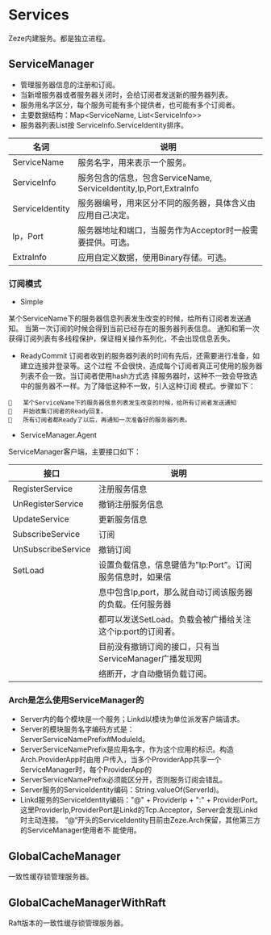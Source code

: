 # Services

Zeze内建服务。都是独立进程。

## ServiceManager

* 管理服务器信息的注册和订阅。
* 当新增服务器或者服务器关闭时，会给订阅者发送新的服务器列表。
* 服务用名字区分，每个服务可能有多个提供者，也可能有多个订阅者。
* 主要数据结构：Map&lt;ServiceName, List&lt;ServiceInfo&gt;&gt;
* 服务器列表List按 ServiceInfo.ServiceIdentity排序。

| 名词              | 说明                                                       |
|-----------------|----------------------------------------------------------|
| ServiceName     | 服务名字，用来表示一个服务。                                           |
| ServiceInfo     | 服务包含的信息，包含ServiceName, ServiceIdentity,Ip,Port,ExtraInfo |
| ServiceIdentity | 服务器编号，用来区分不同的服务器，具体含义由应用自己决定。                            |
| Ip，Port         | 服务器地址和端口，当服务作为Acceptor时一般需要提供。可选。                        |
| ExtraInfo       | 应用自定义数据，使用Binary存储。可选。                                   |

### 订阅模式
* Simple

某个ServiceName下的服务器信息列表发生改变的时候，给所有订阅者发送通知。
当第一次订阅的时候会得到当前已经存在的服务器列表信息。
通知和第一次获得订阅列表有多线程保护，保证相关操作系列化，不会出现信息丢失。

* ReadyCommit
订阅者收到的服务器列表的时间有先后，还需要进行准备，如建立连接并登录等。这个过程
不会很快，造成每个订阅者真正可使用的服务器列表不会一致。当订阅者使用hash方式选
择服务器时，这种不一致会导致选中的服务器不一样。为了降低这种不一致，引入这种订阅
模式。步骤如下：
```
	某个ServiceName下的服务器信息列表发生改变的时候，给所有订阅者发送通知
	开始收集订阅者的Ready回复。
	所有订阅者都Ready了以后，再通知一次准备好的服务器列表。
```
* ServiceManager.Agent

ServiceManager客户端，主要接口如下：

| 接口                 | 说明                                   |
|--------------------|--------------------------------------|
| RegisterService    | 注册服务信息                               |
| UnRegisterService  | 撤销注册服务信息                             |
| UpdateService      | 更新服务信息                               |
| SubscribeService   | 订阅                                   |
| UnSubscribeService | 撤销订阅                                 |
| SetLoad            | 设置负载信息，信息键值为”Ip:Port”。订阅服务信息时，如果信    |
|                    | 息中包含Ip,port，那么就自动订阅该服务器的负载。任何服务器     |
|                    | 都可以发送SetLoad。负载会被广播给关注这个ip:port的订阅者。 |
|                    | 目前没有撤销订阅的接口，只有当ServiceManager广播发现网   |
|                    |  络断开，才自动撤销负载订阅。                      |

### Arch是怎么使用ServiceManager的
* Server内的每个模块是一个服务；Linkd以模块为单位派发客户端请求。
* Server的模块服务名字编码方式是：ServerServiceNamePrefix#ModuleId。
* ServerServiceNamePrefix是应用名字，作为这个应用的标识。构造Arch.ProviderApp时由用
户传入，当多个ProviderApp共享一个ServiceManager时，每个ProviderApp的
* ServerServiceNamePrefix必须能区分开，否则服务订阅会错乱。
* Server服务的ServiceIdentity编码：String.valueOf(ServerId)。
* Linkd服务的ServiceIdentity编码："@" + ProviderIp + ":" + ProviderPort。
这里ProviderIp,ProviderPort是Linkd的Tcp.Acceptor，Server会发现Linkd时主动连接。
“@“开头的ServiceIdentity目前由Zeze.Arch保留，其他第三方的ServiceManager使用者不
能使用。

## GlobalCacheManager
一致性缓存锁管理服务器。

## GlobalCacheManagerWithRaft
Raft版本的一致性缓存锁管理服务器。

